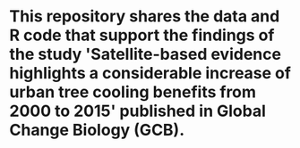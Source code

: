 # This repository shares the data and R code that support the findings of the study 'Satellite-based evidence highlights a considerable increase of urban tree cooling benefits from 2000 to 2015' published in Global Change Biology (GCB).
